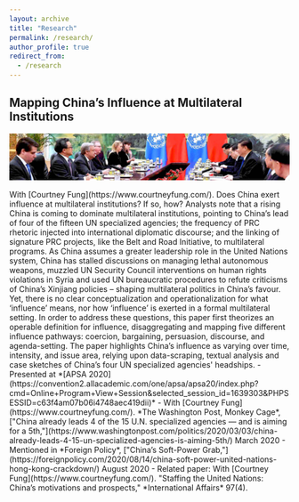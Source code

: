 ```yaml
---
layout: archive
title: "Research"
permalink: /research/
author_profile: true
redirect_from:
  - /research
---
```

Mapping China’s Influence at Multilateral Institutions
------
![header image](/images/guterres_xjp.jpg)
<p>
With [Courtney Fung](https://www.courtneyfung.com/). Does China exert influence at multilateral institutions?  If so, how?  Analysts note that a rising China is coming to dominate multilateral institutions, pointing to China’s lead of four of the fifteen UN specialized agencies; the frequency of PRC rhetoric injected into international diplomatic discourse; and the linking of signature PRC projects, like the Belt and Road Initiative, to multilateral programs.  As China assumes a greater leadership role in the United Nations system, China has stalled discussions on managing lethal autonomous weapons, muzzled UN Security Council interventions on human rights violations in Syria and used UN bureaucratic procedures to refute criticisms of China’s Xinjiang policies – shaping multilateral politics in China’s favour. Yet, there is no clear conceptualization and operationalization for what ‘influence’ means, nor how ‘influence’ is exerted in a formal multilateral setting.  In order to address these questions, this paper first theorizes an operable definition for influence, disaggregating and mapping five different influence pathways: coercion, bargaining, persuasion, discourse, and agenda-setting. The paper highlights China’s influence as varying over time, intensity, and issue area, relying upon data-scraping, textual analysis and case sketches of China’s four UN specialized agencies' headships.
- Presented at *[APSA 2020](https://convention2.allacademic.com/one/apsa/apsa20/index.php?cmd=Online+Program+View+Session&selected_session_id=1639303&PHPSESSID=c63f4am07b06i4748aec419dii)*
- With [Courtney Fung](https://www.courtneyfung.com/). *The Washington Post, Monkey Cage*, ["China already leads 4 of the 15 U.N. specialized agencies — and is aiming for a 5th,"](https://www.washingtonpost.com/politics/2020/03/03/china-already-leads-4-15-un-specialized-agencies-is-aiming-5th/) March 2020
- Mentioned in *Foreign Policy*, ["China’s Soft-Power Grab,"](https://foreignpolicy.com/2020/08/14/china-soft-power-united-nations-hong-kong-crackdown/) August 2020
- Related paper: With [Courtney Fung](https://www.courtneyfung.com/). "Staffing the United Nations: China’s motivations and prospects," *International Affairs* 97(4).